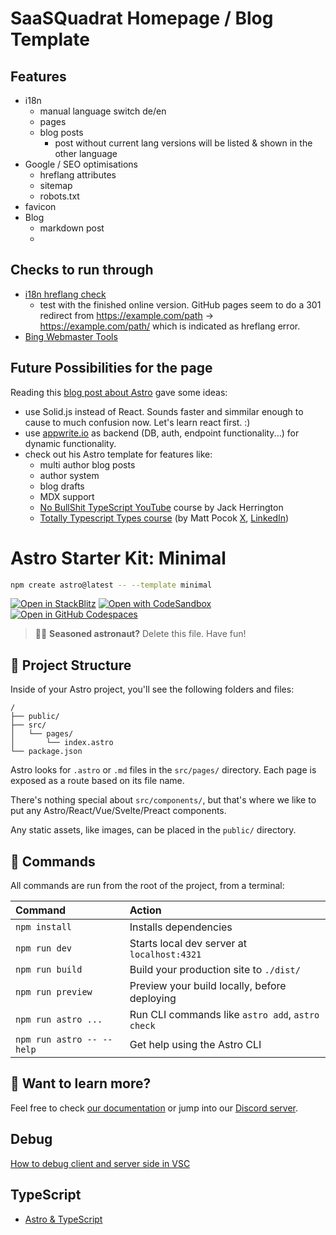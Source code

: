 # SaaSQuadrat Homepage / Blog Template

## Features

* i18n
  * manual language switch de/en
  * pages
  * blog posts
    * post without current lang versions will be listed & shown in the other language
* Google / SEO optimisations
  * hreflang attributes
  * sitemap
  * robots.txt
* favicon
* Blog
  * markdown post
  * 

## Checks to run through

* [i18n hreflang check](https://app.hreflang.org/)
  * test with the finished online version. GitHub pages seem to do a 301 redirect from https://example.com/path -> https://example.com/path/ which is indicated as hreflang error.
* [Bing Webmaster Tools](https://www.bing.com/webmasters/about)

## Future Possibilities for the page

Reading this [blog post about Astro](https://www.eddyvinck.com/blog/what-is-astro/) gave some ideas:

* use Solid.js instead of React. Sounds faster and simmilar enough to cause to much confusion now. Let's learn react first. :)
* use [appwrite.io](https://appwrite.io/) as backend (DB, auth, endpoint functionality...) for dynamic functionality.
* check out his Astro template for features like:
  * multi author blog posts
  * author system
  * blog drafts
  * MDX support
  * [No BullShit TypeScript YouTube](https://www.youtube.com/playlist?list=PLNqp92_EXZBJYFrpEzdO2EapvU0GOJ09n) course by Jack Herrington
  * [Totally Typescript Types course]() (by Matt Pocok [X](https://x.com/mattpocockuk?lang=en), [LinkedIn](https://www.linkedin.com/in/mapocock/?originalSubdomain=uk))

# Astro Starter Kit: Minimal

```sh
npm create astro@latest -- --template minimal
```

[![Open in StackBlitz](https://developer.stackblitz.com/img/open_in_stackblitz.svg)](https://stackblitz.com/github/withastro/astro/tree/latest/examples/minimal)
[![Open with CodeSandbox](https://assets.codesandbox.io/github/button-edit-lime.svg)](https://codesandbox.io/p/sandbox/github/withastro/astro/tree/latest/examples/minimal)
[![Open in GitHub Codespaces](https://github.com/codespaces/badge.svg)](https://codespaces.new/withastro/astro?devcontainer_path=.devcontainer/minimal/devcontainer.json)

> 🧑‍🚀 **Seasoned astronaut?** Delete this file. Have fun!

## 🚀 Project Structure

Inside of your Astro project, you'll see the following folders and files:

```text
/
├── public/
├── src/
│   └── pages/
│       └── index.astro
└── package.json
```

Astro looks for `.astro` or `.md` files in the `src/pages/` directory. Each page is exposed as a route based on its file name.

There's nothing special about `src/components/`, but that's where we like to put any Astro/React/Vue/Svelte/Preact components.

Any static assets, like images, can be placed in the `public/` directory.

## 🧞 Commands

All commands are run from the root of the project, from a terminal:

| Command                   | Action                                           |
| :------------------------ | :----------------------------------------------- |
| `npm install`             | Installs dependencies                            |
| `npm run dev`             | Starts local dev server at `localhost:4321`      |
| `npm run build`           | Build your production site to `./dist/`          |
| `npm run preview`         | Preview your build locally, before deploying     |
| `npm run astro ...`       | Run CLI commands like `astro add`, `astro check` |
| `npm run astro -- --help` | Get help using the Astro CLI                     |

## 👀 Want to learn more?

Feel free to check [our documentation](https://docs.astro.build) or jump into our [Discord server](https://astro.build/chat).

## Debug

[How to debug client and server side in VSC](https://blogthedata.com/post/how-to-debug-an-astro-app/)

## TypeScript

* [Astro & TypeScript](https://docs.astro.build/en/guides/typescript/)